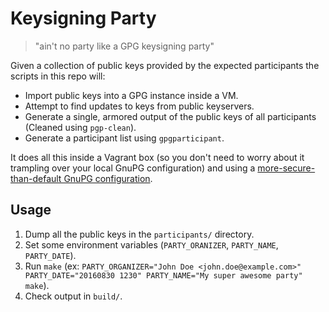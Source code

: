 Keysigning Party
================

> "ain't no party like a GPG keysigning party"

Given a collection of public keys provided by the expected participants the scripts in this repo will:

- Import public keys into a GPG instance inside a VM.
- Attempt to find updates to keys from public keyservers.
- Generate a single, armored output of the public keys of all participants (Cleaned using `pgp-clean`).
- Generate a participant list using `gpgparticipant`.

It does all this inside a Vagrant box (so you don't need to worry about it trampling over your local GnuPG configuration) and using a [more-secure-than-default GnuPG configuration](https://github.com/ioerror/duraconf/blob/master/configs/gnupg/gpg.conf).

Usage
-----

1. Dump all the public keys in the `participants/` directory.
2. Set some environment variables (`PARTY_ORANIZER`, `PARTY_NAME`, `PARTY_DATE`).
2. Run `make` (ex: `PARTY_ORGANIZER="John Doe <john.doe@example.com>" PARTY_DATE="20160830 1230" PARTY_NAME="My super awesome party" make`).
3. Check output in `build/`.
